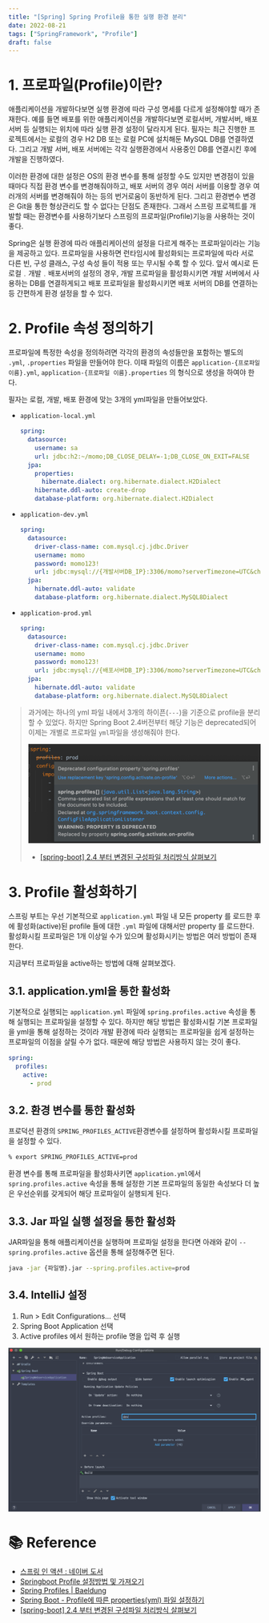 ```yaml
---
title: "[Spring] Spring Profile을 통한 실행 환경 분리"
date: 2022-08-21
tags: ["SpringFramework", "Profile"]
draft: false
---
```


# 1. 프로파일(Profile)이란?

애플리케이션을 개발하다보면 실행 환경에 따라 구성 명세를 다르게 설정해야할 때가 존재한다. 예를 들면 배포를 위한 애플리케이션을 개발하다보면 로컬서버, 개발서버, 배포서버 등 실행되는 위치에 따라 실행 환경 설정이 달라지게 된다. 필자는 최근 진행한 프로젝트에서는 로컬의 경우 H2 DB 또는 로컬 PC에 설치해둔 MySQL DB를 연결하였다. 그리고 개발 서버, 배포 서버에는 각각 실행환경에서 사용중인 DB를 연결시킨 후에 개발을 진행하였다.

이러한 환경에 대한 설정은 OS의 환경 변수를 통해 설정할 수도 있지만 변경점이 있을 때마다 직접 환경 변수를 변경해줘야하고, 배포 서버의 경우 여러 서버를 이용할 경우 여러개의 서버를 변경해줘야 하는 등의 번거로움이 동반하게 된다. 그리고 환경변수 변경은 Git을 통한 형상관리도 할 수 없다는 단점도 존재한다. 그래서 스프링 프로젝트를 개발할 때는 환경변수를 사용하기보다 스프링의 프로파일(Profile)기능을 사용하는 것이 좋다.

Spring은 실행 환경에 따라 애플리케이션의 설정을 다르게 해주는 프로파일이라는 기능을 제공하고 있다. 프로파일을 사용하면 런타임시에 활성화되는 프로파일에 따라 서로 다른 빈, 구성 클래스, 구성 속성 들이 적용 또는 무시될 수록 할 수 있다. 앞서 예시로 든 로컬﹒개발﹒배포서버의 설정의 경우, 개발 프로파일을 활성화시키면 개발 서버에서 사용하는 DB를 연결하게되고 배포 프로파일을 활성화시키면 배포 서버의 DB를 연결하는 등 간편하게 환경 설정을 할 수 있다.

# 2. Profile 속성 정의하기

프로파일에 특정한 속성을 정의하려면 각각의 환경의 속성들만을 포함하는 별도의 `.yml`, `.properties` 파일을 만들어야 한다. 이때 파일의 이름은 `application-{프로파일 이름}.yml`, `application-{프로파일 이름}.properties` 의 형식으로 생성을 하여야 한다.

필자는 로컬, 개발, 배포 환경에 맞는 3개의 yml파일을 만들어보았다.

- `application-local.yml`

    ```yaml
    spring:
      datasource:
        username: sa
        url: jdbc:h2:~/momo;DB_CLOSE_DELAY=-1;DB_CLOSE_ON_EXIT=FALSE
      jpa:
        properties:
          hibernate.dialect: org.hibernate.dialect.H2Dialect
        hibernate.ddl-auto: create-drop
        database-platform: org.hibernate.dialect.H2Dialect
    ```

- `application-dev.yml`

    ```yaml
    spring:
      datasource:
        driver-class-name: com.mysql.cj.jdbc.Driver
        username: momo
        password: momo123!
        url: jdbc:mysql://{개발서버DB_IP}:3306/momo?serverTimezone=UTC&characterEncoding=UTF-8
      jpa:
        hibernate.ddl-auto: validate
        database-platform: org.hibernate.dialect.MySQL8Dialect
    ```

- `application-prod.yml`

    ```yaml
    spring:
      datasource:
        driver-class-name: com.mysql.cj.jdbc.Driver
        username: momo
        password: momo123!
        url: jdbc:mysql://{배포서버DB_IP}:3306/momo?serverTimezone=UTC&characterEncoding=UTF-8
      jpa:
        hibernate.ddl-auto: validate
        database-platform: org.hibernate.dialect.MySQL8Dialect
    ```


> 과거에는 하나의 yml 파일 내에서 3개의 하이픈(`---`)을 기준으로 profile을 분리할 수 있었다. 하지만 Spring Boot 2.4버전부터 해당 기능은 deprecated되어 이제는 개별로 프로파일 `yml`파일을 생성해줘야 한다.
>
>
> ![Untitled](image/20220821_스프링-Profile이란/img.png)
>
> - [[spring-boot] 2.4 부터 변경된 구성파일 처리방식 살펴보기](http://honeymon.io/tech/2021/01/16/spring-boot-config-data-migration.html)
>

# 3. Profile 활성화하기

스프링 부트는 우선 기본적으로 `application.yml` 파일 내 모든 property 를 로드한 후에 활성화(active)된 profile 들에 대한 `.yml` 파일에 대해서만 property 를 로드한다. 활성화시킬 프로파일은 1개 이상일 수가 있으며 활성화시키는 방법은 여러 방법이 존재한다.

지금부터 프로파일을 active하는 방법에 대해 살펴보겠다.

## 3.1. application.yml을 통한 활성화

기본적으로 실행되는 `application.yml` 파일에 `spring.profiles.active` 속성을 통해 실행되는 프로파일을 설정할 수 있다. 하지만 해당 방법은 활성화시킬 기본 프로파일을 yml을 통해 설정하는 것이라 개발 환경에 따라 실행되는 프로파일을 쉽게 설정하는 프로파일의 이점을 살릴 수가 없다. 때문에 해당 방법은 사용하지 않는 것이 좋다.

```yaml
spring:
  profiles:
    active:
      - prod
```

## 3.2. 환경 변수를 통한 활성화

프로덕션 환경의 `SPRING_PROFILES_ACTIVE`환경변수를 설정하며 활성화시킬 프로파일을 설정할 수 있다.

```bash
% export SPRING_PROFILES_ACTIVE=prod
```

환경 변수를 통해 프로파일을 활성화사키면 `application.yml`에서 `spring.profiles.active` 속성을 통해 설정한 기본 프로파일의 동일한 속성보다 더 높은 우선순위를 갖게되어 해당 프로파일이 실행되게 된다.

## 3.3. Jar 파일 실행 설정을 통한 활성화

JAR파일을 통해 애플리케이션을 실행하며 프로파일 설정을 한다면 아래와 같이 `--spring.profiles.active` 옵션을 통해 설정해주면 된다.

```bash
java -jar {파일명}.jar --spring.profiles.active=prod
```

## 3.4. IntelliJ 설정

1. Run > Edit Configurations... 선택
2. Spring Boot Application 선택
3. Active profiles 에서 원하는 profile 명을 입력 후 실행

![Untitled](image/20220821_스프링-Profile이란/img_1.png)

# 📚 Reference
- [스프링 인 액션 : 네이버 도서](https://search.shopping.naver.com/book/catalog/32441616013?cat_id=50010920&frm=PBOKPRO&query=%EC%8A%A4%ED%94%84%EB%A7%81%EC%9D%B8%EC%95%A1%EC%85%98&NaPm=ct%3Dl73e8ti0%7Cci%3Dfd13b06857fe558f4b9beb699e164f5a995fb85d%7Ctr%3Dboknx%7Csn%3D95694%7Chk%3D700b39cf6841823d167206c12bb45d010f14b68f)
- [Springboot Profile 설정방법 및 가져오기](https://oingdaddy.tistory.com/393)
- [Spring Profiles | Baeldung](https://www.baeldung.com/spring-profiles)
- [Spring Boot - Profile에 따른 properties(yml) 파일 설정하기](https://galid1.tistory.com/664)
- [[spring-boot] 2.4 부터 변경된 구성파일 처리방식 살펴보기](http://honeymon.io/tech/2021/01/16/spring-boot-config-data-migration.html)
